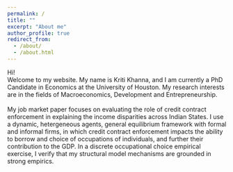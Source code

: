 ```yaml
---
permalink: /
title: ""
excerpt: "About me"
author_profile: true
redirect_from: 
  - /about/
  - /about.html
---
```


Hi!  <br /> 
Welcome to my website. My name is Kriti Khanna, and I am currently a PhD Candidate in Economics at the University of Houston. My research interests are in the fields of Macroeconomics, Development and Entrepreneurship. <br /> <br /> 
My job market paper focuses on evaluating the role of credit contract enforcement in explaining the income disparities across Indian States. I use a dynamic, hetergeneous agents, general equilibrium framework with formal and informal firms, in which credit contract enforcement impacts the ability to borrow and choice of occupations of individuals, and further their contribution to the GDP. In a discrete occupational choice empirical exercise, I verify that my structural model mechanisms are grounded in strong empirics.




